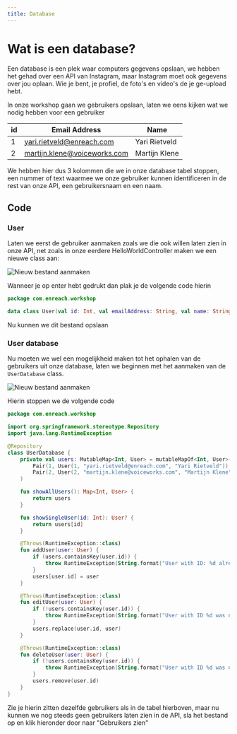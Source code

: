 ```yaml
---
title: Database
---
```


# Wat is een database?

Een database is een plek waar computers gegevens opslaan, we hebben het gehad over een API
van Instagram, maar Instagram moet ook gegevens over jou oplaan. Wie je bent, je profiel, de foto's en
video's de je ge-upload hebt.

In onze workshop gaan we gebruikers opslaan, laten we eens kijken wat we nodig hebben voor een gebruiker

| id  | Email Address                | Name          |
| --- | ---------------------------- | ------------- |
| 1   | yari.rietveld@enreach.com    | Yari Rietveld |
| 2   | martijn.klene@voiceworks.com | Martijn Klene |

We hebben hier dus 3 kolommen die we in onze database tabel stoppen, een nummer of text waarmee we onze gebruiker
kunnen identificeren in de rest van onze API, een gebruikersnaam en een naam.

## Code

### User
Laten we eerst de gebruiker aanmaken zoals we die ook willen laten zien in onze API, net zoals in onze
eerdere HelloWorldController maken we een nieuwe class aan:

![Nieuw bestand aanmaken](/user_class.png)

Wanneer je op enter hebt gedrukt dan plak je de volgende code hierin

``` kotlin
package com.enreach.workshop

data class User(val id: Int, val emailAddress: String, val name: String)
```

Nu kunnen we dit bestand opslaan

### User database
Nu moeten we wel een mogelijkheid maken tot het ophalen van de gebruikers uit onze database, laten we beginnen met het aanmaken
van de ``UserDatabase`` class.

![Nieuw bestand aanmaken](/user_database.png)

Hierin stoppen we de volgende code
``` kotlin
package com.enreach.workshop

import org.springframework.stereotype.Repository
import java.lang.RuntimeException

@Repository
class UserDatabase {
    private val users: MutableMap<Int, User> = mutableMapOf<Int, User>(
        Pair(1, User(1, "yari.rietveld@enreach.com", "Yari Rietveld")),
        Pair(2, User(2, "martijn.klene@voiceworks.com", "Martijn Klene"))
    )

    fun showAllUsers(): Map<Int, User> {
        return users
    }

    fun showSingleUser(id: Int): User? {
        return users[id]
    }

    @Throws(RuntimeException::class)
    fun addUser(user: User) {
        if (users.containsKey(user.id)) {
            throw RuntimeException(String.format("User with ID: %d already exists, can not add that user again", user.id))
        }
        users[user.id] = user
    }

    @Throws(RuntimeException::class)
    fun editUser(user: User) {
        if (!users.containsKey(user.id)) {
            throw RuntimeException(String.format("User with ID %d was not found for editing", user.id))
        }
        users.replace(user.id, user)
    }

    @Throws(RuntimeException::class)
    fun deleteUser(user: User) {
        if (!users.containsKey(user.id)) {
            throw RuntimeException(String.format("User with ID %d was not found for deleting", user.id))
        }
        users.remove(user.id)
    }
}
```

Zie je hierin zitten dezelfde gebruikers als in de tabel hierboven, maar nu kunnen we nog steeds geen
gebruikers laten zien in de API, sla het bestand op en klik hieronder door naar "Gebruikers zien"
